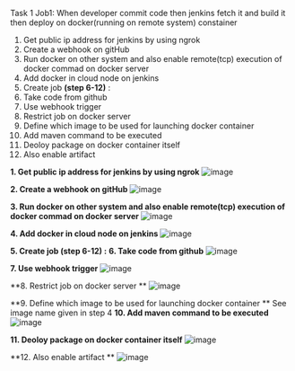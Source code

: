 Task 1
Job1: When developer commit code then jenkins fetch it and build it then deploy on docker(running on remote system) constainer
1.	Get public ip address for jenkins by using ngrok
2.	Create a webhook on gitHub
3.	Run docker on other system and also enable remote(tcp) execution of docker commad on docker server
4.	Add docker in cloud node on jenkins
5.	Create job **(step 6-12)** :
6.	Take code from github
7.  Use webhook trigger
8.  Restrict job on docker server																
9.	Define which image to be used for launching docker container																
10.	Add maven command to be executed																
11.	Deoloy package on docker container itself																
12.	Also enable artifact 																


**1. Get public ip address for jenkins by using ngrok**
![image](https://user-images.githubusercontent.com/75135128/122684343-86f73100-d222-11eb-9252-11c40b2f4cf2.png)

**2. Create a webhook on gitHub**
![image](https://user-images.githubusercontent.com/75135128/122684523-6c718780-d223-11eb-9b01-b929d73556fc.png)

**3. Run docker on other system and also enable remote(tcp) execution of docker commad on docker server**
![image](https://user-images.githubusercontent.com/75135128/122684688-8069b900-d224-11eb-8e52-a6caa885966b.png)

**4. Add docker in cloud node on jenkins**
![image](https://user-images.githubusercontent.com/75135128/122684754-0128b500-d225-11eb-928c-e85357c01334.png)

**5. Create job **(step 6-12)** :**
**6.	Take code from github**
![image](https://user-images.githubusercontent.com/75135128/122684809-611f5b80-d225-11eb-9ca8-3d6ca5a6ae62.png)

**7.  Use webhook trigger**
![image](https://user-images.githubusercontent.com/75135128/122684837-8d3adc80-d225-11eb-9880-4da7f025c520.png)

**8.  Restrict job on docker server	**
![image](https://user-images.githubusercontent.com/75135128/122684849-9deb5280-d225-11eb-94be-cdb390db8e8b.png)

**9. Define which image to be used for launching docker container		**
See image name given in step 4
**10.	Add maven command to be executed**
![image](https://user-images.githubusercontent.com/75135128/122684910-f4f12780-d225-11eb-9d86-bda11afa81a7.png)

**11.	Deoloy package on docker container itself**
![image](https://user-images.githubusercontent.com/75135128/122684932-1baf5e00-d226-11eb-9c99-a6f2144ec7a0.png)

**12.	Also enable artifact 	**
![image](https://user-images.githubusercontent.com/75135128/122684940-2d910100-d226-11eb-914f-74492ac45677.png)

